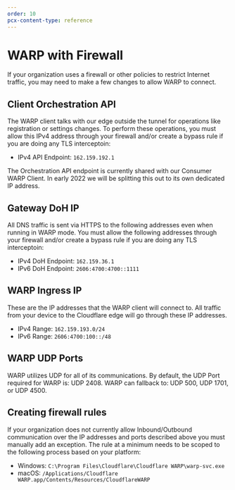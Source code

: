 ```yaml
---
order: 10
pcx-content-type: reference
---
```


# WARP with Firewall

If your organization uses a firewall or other policies to restrict Internet traffic, you may need to make a few changes to allow WARP to connect.

## Client Orchestration API
The WARP client talks with our edge outside the tunnel for operations like registration or settings changes. To perform these operations, you must allow this IPv4 address through your firewall and/or create a bypass rule if you are doing any TLS interceptoin:

 - IPv4 API Endpoint: `162.159.192.1`

<Aside> 
  The Orchestration API endpoint is currently shared with our Consumer WARP Client. In early 2022 we will be splitting this out to its own dedicated IP address.
</Aside>

## Gateway DoH IP
All DNS traffic is sent via HTTPS to the following addresses even when running in WARP mode. You must allow the following addresses through your firewall and/or create a bypass rule if you are doing any TLS interceptoin:

 - IPv4 DoH Endpoint: `162.159.36.1`
 - IPv6 DoH Endpoint: `2606:4700:4700::1111`

## WARP Ingress IP
These are the IP addresses that the WARP client will connect to. All traffic from your device to the Cloudflare edge will go through these IP addresses.
- IPv4 Range: `162.159.193.0/24`
- IPv6 Range: `2606:4700:100::/48`

## WARP UDP Ports
WARP utilizes UDP for all of its communications. By default, the UDP Port required for WARP is: UDP 2408. WARP can fallback to: UDP 500, UDP 1701, or UDP 4500.

## Creating firewall rules
If your organization does not currently allow Inbound/Outbound communication over the IP addresses and ports described above you must manually add an exception. The rule at a minimum needs to be scoped to the following process based on your platform:
- Windows: `C:\Program Files\Cloudflare\Cloudflare WARP\warp-svc.exe`
- macOS: `/Applications/Cloudflare WARP.app/Contents/Resources/CloudflareWARP`
